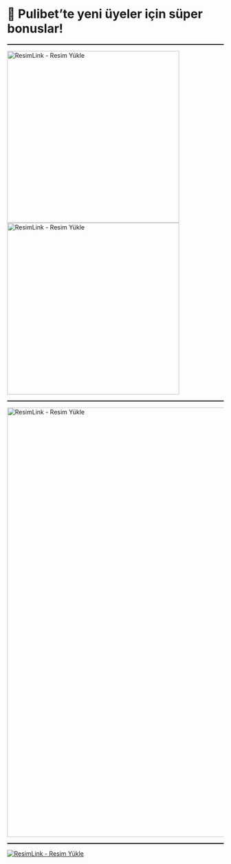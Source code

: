 # 🎁 Pulibet’te yeni üyeler için süper bonuslar! 

<hr style="border: none; height: 2px; background-color: #000;">
<a href="https:/linkcuts.org/7c0nbxsr" title="ResimLink - Resim Yükle" style="display:inline-block; margin-right: 10px;">
  <img src="https://r.resimlink.com/Z9GXUQe3n8NC.jpeg" title="ResimLink - Resim Yükle" alt="ResimLink - Resim Yükle" width="400">
</a>
<a href="https:/linkcuts.org/7c0nbxsr" title="ResimLink - Resim Yükle" style="display:inline-block;">
  <img src="https://r.resimlink.com/pbiRcmNJ5H.jpeg" title="ResimLink - Resim Yükle" alt="ResimLink - Resim Yükle" width="400">
</a>

<hr style="border: none; height: 2px; background-color: #000;">
<a href="https://t.me/albayabi" title="ResimLink - Resim Yükle"><img src="https://r.resimlink.com/u7HTKI4.png" title="ResimLink - Resim Yükle" alt="ResimLink - Resim Yükle" width="1000" ></a>
<hr style="border: none; height: 2px; background-color: #000;">
<a href="https://indexle.com" title="ResimLink - Resim Yükle"><img src="https://r.resimlink.com/xAdnZ.jpg" title="ResimLink - Resim Yükle" alt="ResimLink - Resim Yükle"></a>
